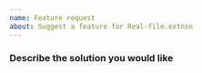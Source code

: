 ```yaml
---
name: Feature request
about: Suggest a feature for Real-file.extnsn
---
```


### Describe the solution you would like
